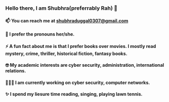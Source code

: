 ### Hello there, I am Shubhra(preferrably Rah) 👋

#### 📫 You can reach me at shubhraduggal0307@gmail.com
#### 🌈 I prefer the pronouns her/she.
####  ⚡ A fun fact about me is that I prefer books over movies. I mostly read mystery, crime, thriller, historical fiction, fantasy books.
#### 🤓 My academic interests are cyber security, administration, international relations.
#### 👩🏻‍💻 I am currently working on cyber security, computer networks.
#### ✨ I spend my liesure time reading, singing, playing lawn tennis.
<!--
**Shubhra-Duggal/Shubhra-Duggal** is a ✨ _special_ ✨ repository because its `README.md` (this file) appears on your GitHub profile.

Here are some ideas to get you started:

- 🔭 I’m currently working on ...
- 🌱 I’m currently learning Network Security
- 👯 I’m looking to collaborate on ...
- 🤔 I’m looking for help with ...
- 💬 Ask me about ...



-->
